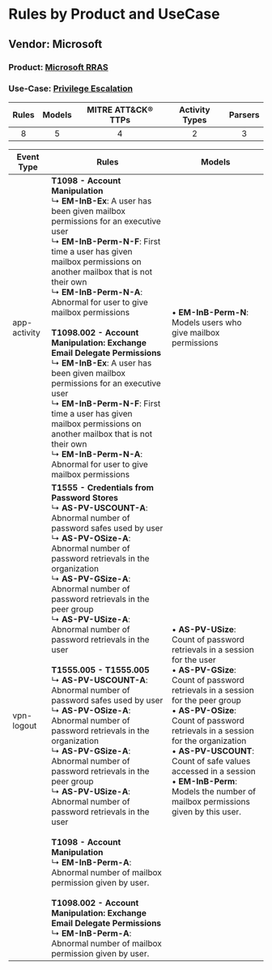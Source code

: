 Rules by Product and UseCase
============================
Vendor: Microsoft
-----------------
### Product: [Microsoft RRAS](../ds_microsoft_microsoft_rras.md)
### Use-Case: [Privilege Escalation](../../../../UseCases/uc_privilege_escalation.md)

| Rules | Models | MITRE ATT&CK® TTPs | Activity Types | Parsers |
|:-----:|:------:|:------------------:|:--------------:|:-------:|
|   8   |   5    |         4          |       2        |    3    |

| Event Type   | Rules    | Models    |
| ---- | ---- | ---- |
| app-activity | <b>T1098 - Account Manipulation</b><br> ↳ <b>EM-InB-Ex</b>: A user has been given mailbox permissions for an executive user<br> ↳ <b>EM-InB-Perm-N-F</b>: First time a user has given mailbox permissions on another mailbox that is not their own<br> ↳ <b>EM-InB-Perm-N-A</b>: Abnormal for user to give mailbox permissions<br><br><b>T1098.002 - Account Manipulation: Exchange Email Delegate Permissions</b><br> ↳ <b>EM-InB-Ex</b>: A user has been given mailbox permissions for an executive user<br> ↳ <b>EM-InB-Perm-N-F</b>: First time a user has given mailbox permissions on another mailbox that is not their own<br> ↳ <b>EM-InB-Perm-N-A</b>: Abnormal for user to give mailbox permissions    |  • <b>EM-InB-Perm-N</b>: Models users who give mailbox permissions    |
| vpn-logout   | <b>T1555 - Credentials from Password Stores</b><br> ↳ <b>AS-PV-USCOUNT-A</b>: Abnormal number of password safes used by user<br> ↳ <b>AS-PV-OSize-A</b>: Abnormal number of password retrievals in the organization<br> ↳ <b>AS-PV-GSize-A</b>: Abnormal number of password retrievals in the peer group<br> ↳ <b>AS-PV-USize-A</b>: Abnormal number of password retrievals in the user<br><br><b>T1555.005 - T1555.005</b><br> ↳ <b>AS-PV-USCOUNT-A</b>: Abnormal number of password safes used by user<br> ↳ <b>AS-PV-OSize-A</b>: Abnormal number of password retrievals in the organization<br> ↳ <b>AS-PV-GSize-A</b>: Abnormal number of password retrievals in the peer group<br> ↳ <b>AS-PV-USize-A</b>: Abnormal number of password retrievals in the user<br><br><b>T1098 - Account Manipulation</b><br> ↳ <b>EM-InB-Perm-A</b>: Abnormal number of mailbox permission given by user.<br><br><b>T1098.002 - Account Manipulation: Exchange Email Delegate Permissions</b><br> ↳ <b>EM-InB-Perm-A</b>: Abnormal number of mailbox permission given by user. |  • <b>AS-PV-USize</b>: Count of password retrievals in a session for the user<br> • <b>AS-PV-GSize</b>: Count of password retrievals in a session for the peer group<br> • <b>AS-PV-OSize</b>: Count of password retrievals in a session for the organization<br> • <b>AS-PV-USCOUNT</b>: Count of safe values accessed in a session<br> • <b>EM-InB-Perm</b>: Models the number of mailbox permissions given by this user. |